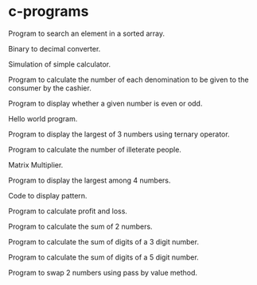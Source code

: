 # c-programs

Program to search an element in a sorted array.

Binary to decimal converter.

Simulation of simple calculator.

Program to calculate the number of each denomination to be given to the consumer by the cashier.

Program to display whether a given number is even or odd.

Hello world program.

Program to display the largest of 3 numbers using ternary operator.

Program to calculate the number of illeterate people.

Matrix Multiplier.

Program to display the largest among 4 numbers.

Code to display pattern.

Program to calculate profit and loss.

Program to calculate the sum of 2 numbers.

Program to calculate the sum of digits of a 3 digit number.

Program to calculate the sum of digits of a 5 digit number.

Program to swap 2 numbers using pass by value method.
